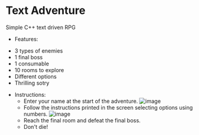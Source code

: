 # Text Adventure
 Simple C++ text driven RPG

 + Features:
  - 3 types of enemies
  - 1 final boss
  - 1 consumable
  - 10 rooms to explore
  - Different options
  - Thrilling sotry

+ Instructions:
  - Enter your name at the start of the adventure.
    ![image](https://github.com/JustRab/Text-Adventure/assets/67765486/408c382a-7877-4243-aafc-c7d50ce8de97)
  - Follow the instructions printed in the screen selecting options using numbers.
    ![image](https://github.com/JustRab/Text-Adventure/assets/67765486/2d1c14e7-1862-4e34-85a0-594ba5ec5ba9)
  - Reach the final room and defeat the final boss.
  - Don't die!
